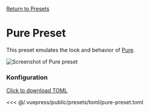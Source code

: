 [Return to Presets](/presets/#pure)

# Pure Preset

This preset emulates the look and behavior of [Pure](https://github.com/sindresorhus/pure).

![Screenshot of Pure preset](/presets/img/pure-preset.png)

### Konfiguration

[Click to download TOML](/presets/toml/pure-preset.toml)

<<< @/.vuepress/public/presets/toml/pure-preset.toml
